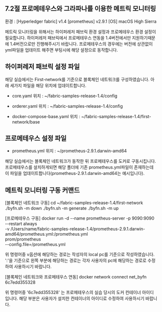 ## 7.2절 프로메테우스와 그라파나를 이용한 메트릭 모니터링
환경 : [Hyperledger fabric] v1.4
      [prometheus] v2.9.1
      [OS] macOS High Sierra

메트릭 모니터링을 위해서는 하이퍼레저 패브릭 환경 설정과 프로메테우스 환경 설정이 필요합니다.
하이퍼레저 패브릭에서 프로메테우스 연동을 1.4버전에서만 지원하기때문에 1.4버전으로만 진행해주시기 바랍니다.
프로메테우스의 경우에는 버전에 상관없이 yml파일을 업데이트 해주면 부팅시에 해당 설정으로 동작합니다.

## 하이퍼레저 패브릭 설정 파일
해당 실습에서는 First-network를 기준으로 블록체인 네트워크를 구성하였습니다.
아래 세가지 파일을 해당 위치에 업데이트합니다.

- core.yaml
위치 : ~/fabric-samples-release-1.4/config

- orderer.yaml
위치 : ~/fabric-samples-release-1.4/config

- docker-compose-base.yaml
위치 : ~/fabric-samples-release-1.4/first-network/base


## 프로메테우스 설정 파일
- prometheus.yml
위치 : ~/prometheus-2.9.1.darwin-amd64

해당 실습에서는 블록체인 네트워크가 동작한 뒤 프로메테우스를 도커로 구동시킵니다.
프로메테우스를 설치하게되면 해당 폴더에 기존 prometheus.yml파일이 존재하는데 이 파일을 업데이트합니다(prometheus-2.9.1.darwin-amd64는 예시입니다).


## 메트릭 모니터링 구동 커맨드
[블록체인 네트워크 구동]
cd ~/fabric-samples-release-1.4/first-network
./byfn.sh -m down
./byfn.sh -m generate
./byfn.sh -m up


[프로메테우스 구동]
 docker run -d --name prometheus-server -p 9090:9090 \
 --restart always \
 -v /Users/name/fabric-samples-release-1.4/prometheus-2.9.1.darwin-amd64/prometheus.yml:/prometheus.yml \
 prom/prometheus \
 --config.file=/prometheus.yml

 위 명령어중 v옵션에 해당하는 경로는 작성자의 local pc를 기준으로 작성하였습니다. 
 ':'을 기준으로 왼쪽 부분에 해당하는 경로는 각자 사용자의 pc에 해당하는 경로로 수정하여 사용하시기 바랍니다.


 [블록체인 네트워크와 프로메테우스 연동]
 docker network connect net_byfn 6c7edd355328

 위 명령어중 '6c7edd355328' 는 프로메테우스의 실습 당시의 도커 컨테이너 아이디입니다. 
 해당 부분은 사용자가 설치한 컨테이너의 아이디로 수정하여 사용하시기 바랍니다.

